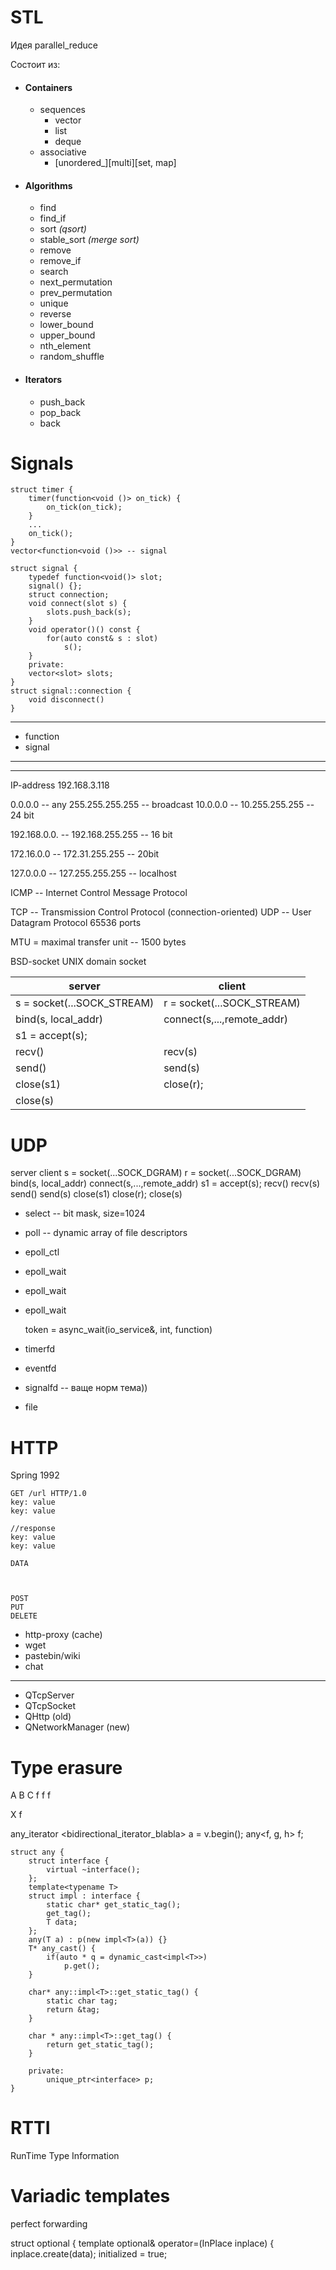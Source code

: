 STL
===

Идея parallel_reduce

Состоит из:

* #### Containers
  - sequences
    + vector
    + list
    + deque
  - associative
    + [unordered_][multi][set, map]

* #### Algorithms
  + find
  + find_if
  + sort *(qsort)*
  + stable_sort *(merge sort)*
  + remove
  + remove_if
  + search
  + next_permutation
  + prev_permutation
  + unique
  + reverse
  + lower_bound
  + upper_bound
  + nth_element
  + random_shuffle

* #### Iterators
    + push_back
    + pop_back
    + back

Signals
=======

    struct timer {
        timer(function<void ()> on_tick) {
            on_tick(on_tick);
        }
        ...
        on_tick();
    }
    vector<function<void ()>> -- signal

    struct signal {
        typedef function<void()> slot;
        signal() {};
        struct connection;
        void connect(slot s) {
            slots.push_back(s);
        }
        void operator()() const {
            for(auto const& s : slot)
                s();
        }
        private:
        vector<slot> slots;
    }
    struct signal::connection {
        void disconnect()
    }


----------

* function
* signal

---------------------
---------------------

IP-address
192.168.3.118

0.0.0.0 -- any
255.255.255.255 -- broadcast
10.0.0.0 -- 10.255.255.255      -- 24 bit

192.168.0.0. -- 192.168.255.255 -- 16 bit

172.16.0.0 -- 172.31.255.255    -- 20bit

127.0.0.0 -- 127.255.255.255    -- localhost

ICMP -- Internet Control Message Protocol

TCP -- Transmission Control Protocol
    (connection-oriented)
UDP -- User Datagram Protocol
65536 ports

MTU = maximal transfer unit -- 1500 bytes

BSD-socket
UNIX domain socket

server                         |        client
-------------------------------|------------------------
s = socket(...SOCK_STREAM)     |      r = socket(...SOCK_STREAM)
bind(s, local_addr)            |      connect(s,...,remote_addr)
s1 = accept(s);                |    
recv()                         |        recv(s)
send()                         |        send(s)
close(s1)                      |        close(r);
close(s)                       |  



UDP
===

server                                  client
s = socket(...SOCK_DGRAM)            r = socket(...SOCK_DGRAM)
bind(s, local_addr)                   connect(s,...,remote_addr)
s1 = accept(s);
recv()                                  recv(s)
send()                                  send(s)
close(s1)                               close(r);
close(s)



+ select -- bit mask, size=1024
+ poll -- dynamic array of file descriptors
+ epoll_ctl
+ epoll_wait
+ epoll_wait
+ epoll_wait


    token = async_wait(io_service&, int, function)

+ timerfd
+ eventfd
+ signalfd -- ваще норм тема))
+ file

HTTP
====

Spring 1992

    GET /url HTTP/1.0
    key: value
    key: value

    //response
    key: value
    key: value

    DATA



    POST
    PUT
    DELETE

* http-proxy (cache)
* wget
* pastebin/wiki
* chat

------------------

* QTcpServer
* QTcpSocket
* QHttp (old)
* QNetworkManager (new)


Type erasure
============

A   B   C
f   f   f

X f

any_iterator <bidirectional_iterator_blabla> a = v.begin();
any<f, g, h> f;

    struct any {
        struct interface {
            virtual ~interface();
        };
        template<typename T>
        struct impl : interface {
            static char* get_static_tag();
            get_tag();
            T data;
        };
        any(T a) : p(new impl<T>(a)) {}
        T* any_cast() {
            if(auto * q = dynamic_cast<impl<T>>)
                p.get();
        }

        char* any::impl<T>::get_static_tag() {
            static char tag;
            return &tag;
        }

        char * any::impl<T>::get_tag() {
            return get_static_tag();
        }

        private:
            unique_ptr<interface> p;
    }

RTTI
====
RunTime Type Information


Variadic templates
==================

perfect forwarding


struct optional {
    template<typename InPlace>
    optional& operator=(InPlace inplace) {
        inplace.create(data);
        initialized = true;
